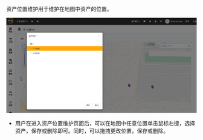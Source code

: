 
资产位置维护用于维护在地图中资产的位置。

![web](/static/docimg/zichanweizhiweihu.png)

* 用户在进入资产位置维护页面后，可以在地图中任意位置单击鼠标右键，选择资产，保存或删除即可。同时，可以拖拽更改位置，保存或删除。